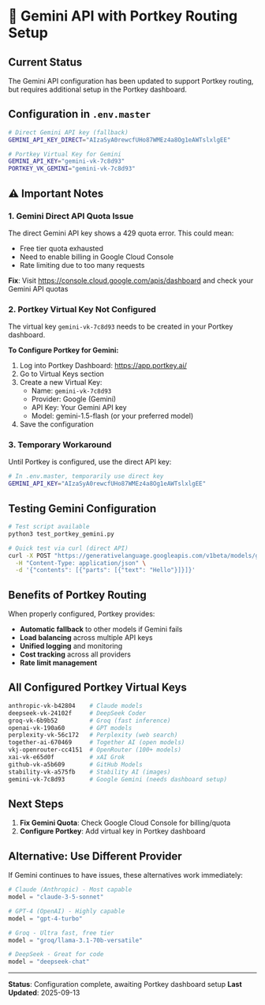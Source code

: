 # 🔮 Gemini API with Portkey Routing Setup

## Current Status

The Gemini API configuration has been updated to support Portkey routing, but requires additional setup in the Portkey dashboard.

## Configuration in `.env.master`

```bash
# Direct Gemini API key (fallback)
GEMINI_API_KEY_DIRECT="AIzaSyA0rewcfUHo87WMEz4a8Og1eAWTslxlgEE"

# Portkey Virtual Key for Gemini
GEMINI_API_KEY="gemini-vk-7c8d93"
PORTKEY_VK_GEMINI="gemini-vk-7c8d93"
```

## ⚠️ Important Notes

### 1. **Gemini Direct API Quota Issue**
The direct Gemini API key shows a 429 quota error. This could mean:
- Free tier quota exhausted
- Need to enable billing in Google Cloud Console
- Rate limiting due to too many requests

**Fix**: Visit https://console.cloud.google.com/apis/dashboard and check your Gemini API quotas

### 2. **Portkey Virtual Key Not Configured**
The virtual key `gemini-vk-7c8d93` needs to be created in your Portkey dashboard.

**To Configure Portkey for Gemini:**

1. Log into Portkey Dashboard: https://app.portkey.ai/
2. Go to Virtual Keys section
3. Create a new Virtual Key:
   - Name: `gemini-vk-7c8d93`
   - Provider: Google (Gemini)
   - API Key: Your Gemini API key
   - Model: gemini-1.5-flash (or your preferred model)
4. Save the configuration

### 3. **Temporary Workaround**

Until Portkey is configured, use the direct API key:

```bash
# In .env.master, temporarily use direct key
GEMINI_API_KEY="AIzaSyA0rewcfUHo87WMEz4a8Og1eAWTslxlgEE"
```

## Testing Gemini Configuration

```bash
# Test script available
python3 test_portkey_gemini.py

# Quick test via curl (direct API)
curl -X POST "https://generativelanguage.googleapis.com/v1beta/models/gemini-1.5-flash:generateContent?key=YOUR_KEY" \
  -H "Content-Type: application/json" \
  -d '{"contents": [{"parts": [{"text": "Hello"}]}]}'
```

## Benefits of Portkey Routing

When properly configured, Portkey provides:
- **Automatic fallback** to other models if Gemini fails
- **Load balancing** across multiple API keys
- **Unified logging** and monitoring
- **Cost tracking** across all providers
- **Rate limit management**

## All Configured Portkey Virtual Keys

```bash
anthropic-vk-b42804    # Claude models
deepseek-vk-24102f     # DeepSeek Coder
groq-vk-6b9b52         # Groq (fast inference)
openai-vk-190a60       # GPT models
perplexity-vk-56c172   # Perplexity (web search)
together-ai-670469     # Together AI (open models)
vkj-openrouter-cc4151  # OpenRouter (100+ models)
xai-vk-e65d0f          # xAI Grok
github-vk-a5b609       # GitHub Models
stability-vk-a575fb    # Stability AI (images)
gemini-vk-7c8d93       # Google Gemini (needs dashboard setup)
```

## Next Steps

1. **Fix Gemini Quota**: Check Google Cloud Console for billing/quota
2. **Configure Portkey**: Add virtual key in Portkey dashboard
## Alternative: Use Different Provider

If Gemini continues to have issues, these alternatives work immediately:

```python
# Claude (Anthropic) - Most capable
model = "claude-3-5-sonnet"

# GPT-4 (OpenAI) - Highly capable
model = "gpt-4-turbo"

# Groq - Ultra fast, free tier
model = "groq/llama-3.1-70b-versatile"

# DeepSeek - Great for code
model = "deepseek-chat"
```

---

**Status**: Configuration complete, awaiting Portkey dashboard setup
**Last Updated**: 2025-09-13